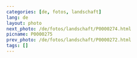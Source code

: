 ```yaml
---
categories: [de, fotos, landschaft]
lang: de
layout: photo
next_photo: /de/fotos/landschaft/P0000274.html
picname: P0000275
prev_photo: /de/fotos/landschaft/P0000272.html
tags: []
---
```

